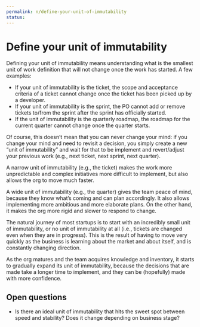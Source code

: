 ```yaml
---
permalink: n/define-your-unit-of-immutability
status: 
---
```

# Define your unit of immutability

Defining your unit of immutability means understanding what is the smallest unit of work definition that will not change once the work has started. A few examples:

- If your unit of immutability is the ticket, the scope and acceptance criteria of a ticket cannot change once the ticket has been picked up by a developer.
- If your unit of immutability is the sprint, the PO cannot add or remove tickets to/from the sprint after the sprint has officially started.
- If the unit of immutability is the quarterly roadmap, the roadmap for the current quarter cannot change once the quarter starts.

Of course, this doesn’t mean that you can never change your mind: if you change your mind and need to revisit a decision, you simply create a new “unit of immutability” and wait for that to be implement and revert/adjust your previous work (e.g., next ticket, next sprint, next quarter).

A narrow unit of immutability (e.g., the ticket) makes the work more unpredictable and complex initiatives more difficult to implement, but also allows the org to move much faster.

A wide unit of immutability (e.g., the quarter) gives the team peace of mind, because they know what’s coming and can plan accordingly. It also allows implementing more ambitious and more elaborate plans. On the other hand, it makes the org more rigid and slower to respond to change.

The natural journey of most startups is to start with an incredibly small unit of immutability, or no unit of immutability at all (i.e., tickets are changed even when they are in progress). This is the result of having to move very quickly as the business is learning about the market and about itself, and is constantly changing direction.

As the org matures and the team acquires knowledge and inventory, it starts to gradually expand its unit of immutability, because the decisions that are made take a longer time to implement, and they can be (hopefully) made with more confidence.

## Open questions

- Is there an ideal unit of immutability that hits the sweet spot between speed and stability? Does it change depending on business stage?
